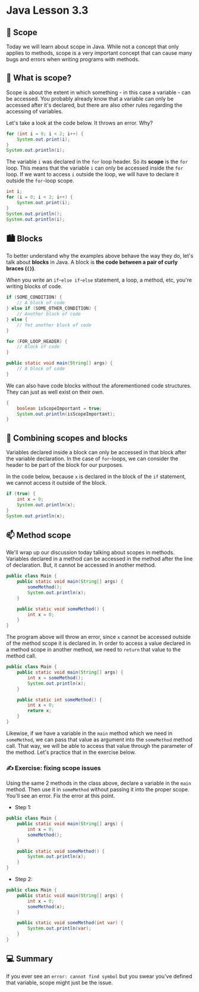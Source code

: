 # **Java Lesson 3.3**

## 📍 Scope

Today we will learn about scope in Java. While not a concept that only applies to methods, scope is a very important concept that can cause many bugs and errors when writing programs with methods.

## 🤔 What is scope?

Scope is about the extent in which something - in this case a variable - can be accessed. You probably already know that a variable can only be accessed after it's declared, but there are also other rules regarding the accessing of variables.

Let's take a look at the code below. It throws an error. Why?

```java
for (int i = 0; i < 2; i++) {
    System.out.print(i);
}
System.out.println(i);
```

The variable `i` was declared in the `for` loop header. So its **scope** is the `for` loop. This means that the variable `i` can only be accessed inside the `for` loop. If we want to access `i` outside the loop, we will have to declare it outside the `for`-loop scope.

```java
int i;
for (i = 0; i < 2; i++) {
    System.out.print(i);
}
System.out.println();
System.out.println(i);
```

## 🏙️ Blocks

To better understand why the examples above behave the way they do, let's talk about **blocks** in Java. A block is **the code between a pair of curly braces (`{}`)**.

When you write an `if`-`else if`-`else` statement, a loop, a method, etc, you're writing blocks of code.

```java
if (SOME_CONDITION) {
    // A block of code
} else if (SOME_OTHER_CONDITION) {
    // Another block of code
} else {
    // Yet another block of code
}

for (FOR_LOOP_HEADER) {
    // Block of code
}

public static void main(String[] args) {
    // A block of code
}
```

We can also have code blocks without the aforementioned code structures. They can just as well exist on their own.

```java
{
    boolean isScopeImportant = true;
    System.out.println(isScopeImportant);
}
```

## 🛫 Combining scopes and blocks

Variables declared inside a block can only be accessed in that block after the variable declaration. In the case of `for`-loops, we can consider the header to be part of the block for our purposes.

In the code below, because `x` is declared in the block of the `if` statement, we cannot access it outside of the block.

```java
if (true) {
    int x = 0;
    System.out.println(x);
}
System.out.println(x);
```

## 📫 Method scope

We'll wrap up our discussion today talking about scopes in methods. Variables declared in a method can be accessed in the method after the line of declaration. But, it cannot be accessed in another method.

```java
public class Main {
    public static void main(String[] args) {
        someMethod();
        System.out.println(x);
    }

    public static void someMethod() {
        int x = 0;
    }
}
```

The program above will throw an error, since `x` cannot be accessed outside of the method scope it is declared in. In order to access a value declared in a method scope in another method, we need to `return` that value to the method call.

```java
public class Main {
    public static void main(String[] args) {
        int x = someMethod();
        System.out.println(x);
    }

    public static int someMethod() {
        int x = 0;
        return x;
    }
}
```

Likewise, if we have a variable in the `main` method which we need in `someMethod`, we can pass that value as argument into the `someMethod` method call. That way, we will be able to access that value through the parameter of the method. Let's practice that in the exercise below.

### ✍ Exercise: fixing scope issues

Using the same 2 methods in the class above, declare a variable in the `main` method. Then use it in `someMethod` without passing it into the proper scope. You'll see an error. Fix the error at this point.

* Step 1:

```java
public class Main {
    public static void main(String[] args) {
        int x = 0;
        someMethod();
    }

    public static void someMethod() {
        System.out.println(x);
    }
}
```

* Step 2:

```java
public class Main {
    public static void main(String[] args) {
        int x = 0;
        someMethod(x);
    }

    public static void someMethod(int var) {
        System.out.println(var);
    }
}
```

## 💻 Summary

If you ever see an `error: cannot find symbol` but you swear you've defined that variable, scope might just be the issue.
